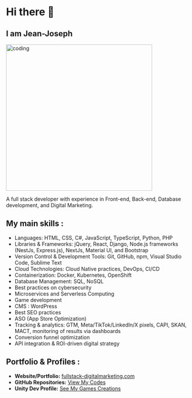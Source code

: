 # Hi there 👋

## I am Jean-Joseph

<img src="https://github.com/user-attachments/assets/16af645d-a2ba-4e72-8f96-46cf79cead4a" alt="coding" width="400"/>

A full stack developer with experience in Front-end, Back-end, Database development, and Digital Marketing.

## My main skills :

- Languages: HTML, CSS, C#, JavaScript, TypeScript, Python, PHP
- Libraries & Frameworks: jQuery, React, Django, Node.js frameworks (NestJs, Express.js), NextJs, Material UI, and Bootstrap
- Version Control & Development Tools: Git, GitHub, npm, Visual Studio Code, Sublime Text
- Cloud Technologies: Cloud Native practices, DevOps, CI/CD
- Containerization: Docker, Kubernetes, OpenShift
- Database Management: SQL, NoSQL
- Best practices on cybersecurity
- Microservices and Serverless Computing
- Game development
- CMS : WordPress
- Best SEO practices
- ASO (App Store Optimization)
- Tracking & analytics: GTM, Meta/TikTok/LinkedIn/X pixels, CAPI, SKAN, MACT, monitoring of results via dashboards
- Conversion funnel optimization
- API integration & ROI-driven digital strategy

## Portfolio & Profiles :

- **Website/Portfolio:** [fullstack-digitalmarketing.com](https://www.fullstack-digitalmarketing.com/)
- **GitHub Repositories:** [View My Codes](https://github.com/Jean-Joooo?tab=repositories)
- **Unity Dev Profile:** [See My Games Creations](https://play.unity.com/en/user/22629c72-4d39-48ff-bed8-08491b47a243)
